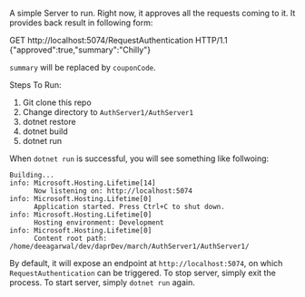 A simple Server to run.
Right now, it approves all the requests coming to it.
It provides back result in following form:

GET http://localhost:5074/RequestAuthentication HTTP/1.1
{"approved":true,"summary":"Chilly"}

`summary` will be replaced by `couponCode`.

Steps To Run:
1. Git clone this repo
2. Change directory to `AuthServer1/AuthServer1`
3. dotnet restore
4. dotnet build
5. dotnet run

When `dotnet run` is successful, you will see something like follwoing:
```
Building...
info: Microsoft.Hosting.Lifetime[14]
      Now listening on: http://localhost:5074
info: Microsoft.Hosting.Lifetime[0]
      Application started. Press Ctrl+C to shut down.
info: Microsoft.Hosting.Lifetime[0]
      Hosting environment: Development
info: Microsoft.Hosting.Lifetime[0]
      Content root path: /home/deeagarwal/dev/daprDev/march/AuthServer1/AuthServer1/
```

By default, it will expose an endpoint at `http://localhost:5074`, on which `RequestAuthentication` can be triggered.
To stop server, simply exit the process.
To start server, simply `dotnet run` again.